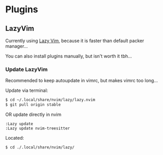 # Plugins

## LazyVim

Currently using [Lazy Vim](https://github.com/LazyVim/LazyVim), because it is faster than default packer manager...

You can also install plugins manually, but isn't worth it tbh...

### Update LazyVim

Recommended to keep autoupdate in vimrc, but makes vimrc too long...

Update via terminal:
```bash
$ cd ~/.local/share/nvim/lazy/lazy.nvim
$ git pull origin stable
```

OR update directly in nvim
```vim
:Lazy update
:Lazy update nvim-treesitter
```

Located:
```bash
$ cd ./.local/share/nvim/lazy/
```
